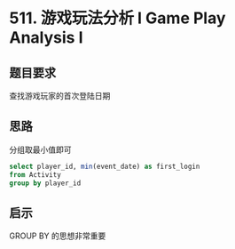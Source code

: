 # 511. 游戏玩法分析 I Game Play Analysis I

## 题目要求
查找游戏玩家的首次登陆日期

## 思路
分组取最小值即可
```sql
select player_id, min(event_date) as first_login
from Activity
group by player_id
```

## 启示
GROUP BY 的思想非常重要
